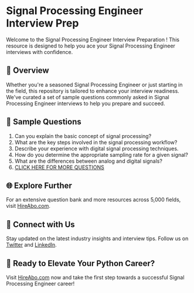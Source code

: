 # Signal Processing Engineer Interview Prep

Welcome to the Signal Processing Engineer Interview Preparation ! This resource is designed to help you ace your Signal Processing Engineer interviews with confidence.

## 🚀 Overview

Whether you're a seasoned Signal Processing Engineer or just starting in the field, this repository is tailored to enhance your interview readiness. We've curated a set of sample questions commonly asked in Signal Processing Engineer interviews to help you prepare and succeed.

## 📝 Sample Questions

1. Can you explain the basic concept of signal processing?
2. What are the key steps involved in the signal processing workflow?
3. Describe your experience with digital signal processing techniques.
4. How do you determine the appropriate sampling rate for a given signal?
5. What are the differences between analog and digital signals?
6. [CLICK HERE FOR MORE QUESTIONS](https://hireabo.com/job/3_2_29/Signal%20Processing%20Engineer)

## 🌐 Explore Further

For an extensive question bank and more resources across 5,000 fields, visit [HireAbo.com](https://www.hireabo.com).

## 📱 Connect with Us

Stay updated on the latest industry insights and interview tips. Follow us on [Twitter](https://twitter.com/hireabo) and [LinkedIn](https://www.linkedin.com/in/hire-abo-3609972a8/).

## 🚀 Ready to Elevate Your Python Career?

Visit [HireAbo.com](https://www.hireabo.com) now and take the first step towards a successful Signal Processing Engineer career!